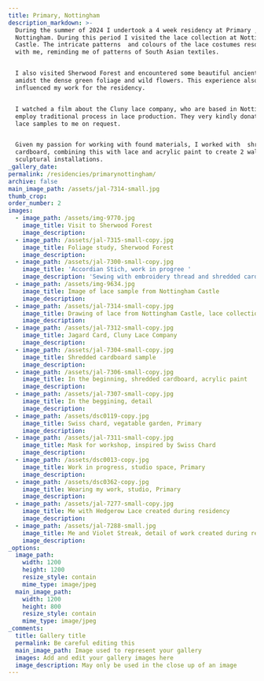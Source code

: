 ```yaml
---
title: Primary, Nottingham
description_markdown: >-
  During the summer of 2024 I undertook a 4 week residency at Primary ,
  Nottingham. During this period I visited the lace collection at Nottingham
  Castle. The intricate patterns  and colours of the lace costumes resonated
  with me, reminding me of patterns of South Asian textiles.


  I also visited Sherwood Forest and encountered some beautiful ancient trees
  amidst the dense green foliage and wild flowers. This experience also
  influenced my work for the residency.


  I watched a film about the Cluny lace company, who are based in Nottingham and
  employ traditional process in lace production. They very kindly donated some
  lace samples to me on request.


  Given my passion for working with found materials, I worked with  shredded
  cardboard, combining this with lace and acrylic paint to create 2 wall 
  sculptural installations.
_gallery_date:
permalink: /residencies/primarynottingham/
archive: false
main_image_path: /assets/jal-7314-small.jpg
thumb_crop:
order_number: 2
images:
  - image_path: /assets/img-9770.jpg
    image_title: Visit to Sherwood Forest
    image_description:
  - image_path: /assets/jal-7315-small-copy.jpg
    image_title: Foliage study, Sherwood Forest
    image_description:
  - image_path: /assets/jal-7300-small-copy.jpg
    image_title: 'Accordian Stich, work in progree '
    image_description: 'Sewing with embroidery thread and shredded cardboard '
  - image_path: /assets/img-9634.jpg
    image_title: Image of lace sample from Nottingham Castle
    image_description:
  - image_path: /assets/jal-7314-small-copy.jpg
    image_title: Drawing of lace from Nottingham Castle, lace collection
    image_description:
  - image_path: /assets/jal-7312-small-copy.jpg
    image_title: Jagard Card, Cluny Lace Company
    image_description:
  - image_path: /assets/jal-7304-small-copy.jpg
    image_title: Shredded cardboard sample
    image_description:
  - image_path: /assets/jal-7306-small-copy.jpg
    image_title: In the beginning, shredded cardboard, acrylic paint
    image_description:
  - image_path: /assets/jal-7307-small-copy.jpg
    image_title: In the beggining, detail
    image_description:
  - image_path: /assets/dsc0119-copy.jpg
    image_title: Swiss chard, vegatable garden, Primary
    image_description:
  - image_path: /assets/jal-7311-small-copy.jpg
    image_title: Mask for workshop, inspired by Swiss Chard
    image_description:
  - image_path: /assets/dsc0013-copy.jpg
    image_title: Work in progress, studio space, Primary
    image_description:
  - image_path: /assets/dsc0362-copy.jpg
    image_title: Wearing my work, studio, Primary
    image_description:
  - image_path: /assets/jal-7277-small-copy.jpg
    image_title: Me with Hedgerow Lace created during residency
    image_description:
  - image_path: /assets/jal-7288-small.jpg
    image_title: Me and Violet Streak, detail of work created during residency
    image_description:
_options:
  image_path:
    width: 1200
    height: 1200
    resize_style: contain
    mime_type: image/jpeg
  main_image_path:
    width: 1200
    height: 800
    resize_style: contain
    mime_type: image/jpeg
_comments:
  title: Gallery title
  permalink: Be careful editing this
  main_image_path: Image used to represent your gallery
  images: Add and edit your gallery images here
  image_description: May only be used in the close up of an image
---
```

